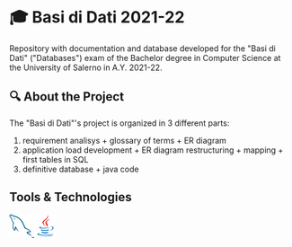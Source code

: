 # 🎓 Basi di Dati 2021-22
Repository with documentation and database developed for the "Basi di Dati" ("Databases") exam of the Bachelor degree in Computer Science at the University of Salerno in A.Y. 2021-22.

## 🔍 About the Project
The "Basi di Dati"'s project is organized in 3 different parts:
1) requirement analisys + glossary of terms + ER diagram
2) application load development + ER diagram restructuring + mapping + first tables in SQL
3) definitive database + java code

## Tools & Technologies
<p align="left">
  <a href="https://www.mysql.com/" target="_blank" rel="noreferrer">
    <img
      src="https://github.com/devicons/devicon/blob/master/icons/mysql/mysql-original.svg"
      alt="mysql"
      width="40"
      height="40"
    />
  </a>
  <a href="https://www.java.com" target="_blank" rel="noreferrer">
    <img
      src="https://github.com/devicons/devicon/blob/master/icons/java/java-original.svg"
      alt="java"
      width="40"
      height="40"
    />
  </a>
</p>
